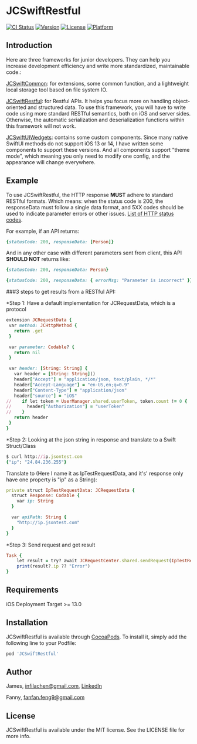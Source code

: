 # JCSwiftRestful

[![CI Status](https://img.shields.io/travis/James/JCSwiftRestful.svg?style=flat)](https://travis-ci.org/James/JCSwiftRestful)
[![Version](https://img.shields.io/cocoapods/v/JCSwiftRestful.svg?style=flat)](https://cocoapods.org/pods/JCSwiftRestful)
[![License](https://img.shields.io/cocoapods/l/JCSwiftRestful.svg?style=flat)](https://cocoapods.org/pods/JCSwiftRestful)
[![Platform](https://img.shields.io/cocoapods/p/JCSwiftRestful.svg?style=flat)](https://cocoapods.org/pods/JCSwiftRestful)

## Introduction

Here are three frameworks for junior developers. They can help you increase development efficiency and write more standardized, maintainable code.:

[JCSwiftCommon](https://github.com/infila/JCSwiftCommon): for extensions, some common function, and a lightweight local storage tool based on file system IO.

[JCSwiftRestful](https://github.com/infila/JCSwiftRestful): for Restful APIs. It helps you focus more on handling object-oriented and structured data. To use this framework, you will have to write code using more standard RESTful semantics, both on iOS and server sides. Otherwise, the automatic serialization and deserialization functions within this framework will not work.

[JCSwiftUIWedgets](https://github.com/infila/JCSwiftRestful): contains some custom components. Since many native SwiftUI methods do not support iOS 13 or 14, I have written some components to support these versions. And all components support "theme mode", which meaning you only need to modify one config, and the appearance will change everywhere.

## Example

<!--To run the example project, clone the repo, and run `pod install` from the Example directory first.-->
To use JCSwiftRestful, the HTTP response **MUST** adhere to standard RESTful formats. Which means: when the status code is 200, the responseData must follow a single data format, and 5XX codes should be used to indicate parameter errors or other issues. [List of HTTP status codes](https://en.wikipedia.org/wiki/List_of_HTTP_status_codes). 

For example, if an API returns:
```ruby
{statusCode: 200, responseData: [Person]}
```
And in any other case with different parameters sent from client, this API **SHOULD NOT** returns like:
```ruby
{statusCode: 200, responseData: Person}

{statusCode: 200, responseData: { errorMsg: "Parameter is incorrect" }}
```

###3 steps to get results from a RESTful API:
 
*Step 1: Have a default implementation for JCRequestData, which is a protocol
 ```ruby
 extension JCRequestData {
  var method: JCHttpMethod {
    return .get
  }

  var parameter: Codable? {
    return nil
  }

  var header: [String: String] {
    var header = [String: String]()
    header["Accept"] = "application/json, text/plain, */*"
    header["Accept-Language"] = "en-US,en;q=0.9"
    header["Content-Type"] = "application/json"
    header["source"] = "iOS"
//    if let token = UserManager.shared.userToken, token.count != 0 {
//      header["Authorization"] = "userToken"
//    }
    return header
  }
}
```
*Step 2: Looking at the json string in response and translate to a Swift Struct/Class
```ruby
$ curl http://ip.jsontest.com
{"ip": "24.84.236.255"}
```

Translate to (Here I name it as IpTestRequestData, and it's' response only have one property is "ip" as a String):
```ruby
private struct IpTestRequestData: JCRequestData {
  struct Response: Codable {
    var ip: String
  }

  var apiPath: String {
    "http://ip.jsontest.com"
  }
}
```

*Step 3: Send request and get result
```ruby
Task {
    let result = try? await JCRequestCenter.shared.sendRequest(IpTestRequestData(), decodeType: IpTestRequestData.Response.self)
    print(result?.ip ?? "Error")
}
```


## Requirements

iOS Deployment Target >= 13.0 

## Installation

JCSwiftRestful is available through [CocoaPods](https://cocoapods.org). To install
it, simply add the following line to your Podfile:

```ruby
pod 'JCSwiftRestful'
```

## Author

James, infilachen@gmail.com, [LinkedIn](https://www.linkedin.com/in/jameschen5428)

Fanny, fanfan.feng9@gmail.com

## License

JCSwiftRestful is available under the MIT license. See the LICENSE file for more info.

